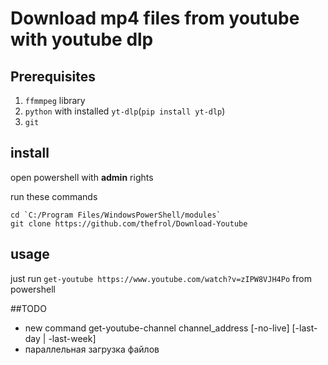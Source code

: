 # Download mp4 files from youtube with youtube dlp

## Prerequisites

1. `ffmmpeg` library
2. `python` with installed `yt-dlp`(`pip install yt-dlp`)
3. `git`

## install

open powershell with **admin** rights

run these commands

    cd `C:/Program Files/WindowsPowerShell/modules`
    git clone https://github.com/thefrol/Download-Youtube

## usage

just run `get-youtube https://www.youtube.com/watch?v=zIPW8VJH4Po` from powershell

##TODO

+ new command get-youtube-channel channel_address [-no-live] [-last-day | -last-week]
+ параллельная загрузка файлов
